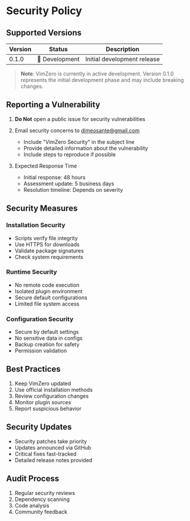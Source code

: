 # Security Policy

## Supported Versions

| Version | Status             | Description                  |
|---------|-------------------|------------------------------|
| 0.1.0   | 🚧 Development    | Initial development release  |

> **Note**: VimZero is currently in active development. Version 0.1.0 represents
> the initial development phase and may include breaking changes.

## Reporting a Vulnerability

1. **Do Not** open a public issue for security vulnerabilities

2. Email security concerns to dimeosante@gmail.com
   - Include "VimZero Security" in the subject line
   - Provide detailed information about the vulnerability
   - Include steps to reproduce if possible

3. Expected Response Time
   - Initial response: 48 hours
   - Assessment update: 5 business days
   - Resolution timeline: Depends on severity

## Security Measures

### Installation Security

- Scripts verify file integrity
- Use HTTPS for downloads
- Validate package signatures
- Check system requirements

### Runtime Security

- No remote code execution
- Isolated plugin environment
- Secure default configurations
- Limited file system access

### Configuration Security

- Secure by default settings
- No sensitive data in configs
- Backup creation for safety
- Permission validation

## Best Practices

1. Keep VimZero updated
2. Use official installation methods
3. Review configuration changes
4. Monitor plugin sources
5. Report suspicious behavior

## Security Updates

- Security patches take priority
- Updates announced via GitHub
- Critical fixes fast-tracked
- Detailed release notes provided

## Audit Process

1. Regular security reviews
2. Dependency scanning
3. Code analysis
4. Community feedback
